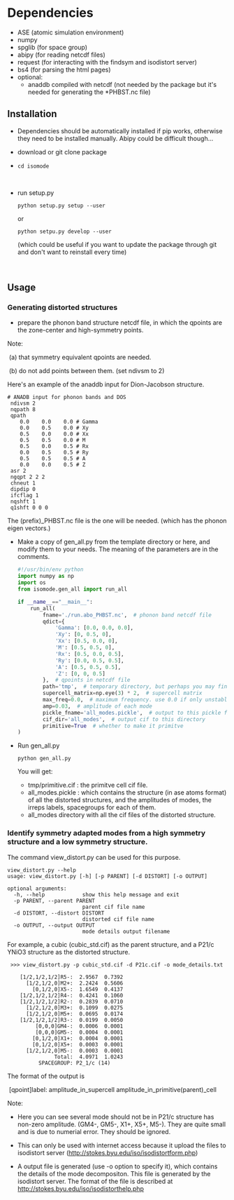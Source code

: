 # Dependencies

* ASE (atomic simulation environment)
* numpy 
* spglib (for space group)
* abipy (for reading netcdf files)
* request  (for interacting with the findsym and isodistort server)
* bs4 (for parsing the html pages)
* optional:
  * anaddb compiled with netcdf (not needed by the package but it's needed for generating the *PHBST.nc file) 

## Installation

* Dependencies should be automatically installed if pip works, otherwise they need to be installed manually.  Abipy could be difficult though...

* download or git clone package 

* ```
  cd isomode
  ```

  ​

* run setup.py

  ```
  python setup.py setup --user
  ```

  or 

  ```
  python setpu.py develop --user
  ```

   (which could be useful if you want to update the package through git and don't want to reinstall every time)

  ​



## Usage

### Generating distorted structures

* prepare the phonon band structure netcdf file, in which the qpoints are the zone-center and high-symmetry points. 

Note:

​           (a) that symmetry equivalent qpoints are needed. 

​	    (b) do not add points between them. (set ndivsm to 2)

   Here's an example of the anaddb input for Dion-Jacobson structure.

   ```
   # ANADB input for phonon bands and DOS
    ndivsm 2
    nqpath 8
    qpath
       0.0    0.0    0.0 # Gamma
       0.0    0.5    0.0 # Xy
       0.5    0.0    0.0 # Xx
       0.5    0.5    0.0 # M
       0.5    0.0    0.5 # Rx
       0.0    0.5    0.5 # Ry
       0.5    0.5    0.5 # A
       0.0    0.0    0.5 # Z
    asr 2
    ngqpt 2 2 2
    chneut 1
    dipdip 0
    ifcflag 1
    nqshft 1
    q1shft 0 0 0
   ```

   The (prefix)_PHBST.nc file is the one will be needed. (which has the phonon eigen vectors.)

* Make a copy of gen_all.py from the template directory or here, and modify them to your needs. The meaning of the parameters are in the comments.

  ```python
  #!/usr/bin/env python
  import numpy as np
  import os
  from isomode.gen_all import run_all

  if __name__=="__main__":
      run_all(
          fname='./run.abo_PHBST.nc',  # phonon band netcdf file
          qdict={
              'Gamma': [0.0, 0.0, 0.0],
              'Xy': [0, 0.5, 0],
              'Xx': [0.5, 0.0, 0],
              'M': [0.5, 0.5, 0],
              'Rx': [0.5, 0.0, 0.5],
              'Ry': [0.0, 0.5, 0.5],
              'A': [0.5, 0.5, 0.5],
              'Z': [0, 0, 0.5]
          },  # qpoints in netcdf file
          path='tmp',  # temporary directory, but perhaps you may find things useful in it?
          supercell_matrix=np.eye(3) * 2,  # supercell matrix
          max_freq=0.0,  # maximum frequency. use 0.0 if only unstable mode is required
          amp=0.03,  # amplitude of each mode
          pickle_fname='all_modes.pickle',  # output to this pickle file
          cif_dir='all_modes',  # output cif to this directory
          primitive=True  # whether to make it primitve
  )

  ```

* Run gen_all.py

  ```
  python gen_all.py
  ```

  You will get:

  - tmp/primitive.cif : the primitve cell cif file. 
  - all_modes.pickle : which contains the structure (in ase atoms format) of all the distorted structures, and the amplitudes of  modes, the irreps labels, spacegroups for each of them.
  - all_modes directory with all the cif files of the distorted structure.

### Identify symmetry adapted modes from a high symmetry structure and a low symmetry structure.

The command view_distort.py can be used for this purpose.

```
view_distort.py --help
usage: view_distort.py [-h] [-p PARENT] [-d DISTORT] [-o OUTPUT]

optional arguments:
  -h, --help            show this help message and exit
  -p PARENT, --parent PARENT
                        parent cif file name
  -d DISTORT, --distort DISTORT
                        distorted cif file name
  -o OUTPUT, --output OUTPUT
                        mode details output filename
```

For example,  a cubic (cubic_std.cif) as the parent structure, and a P21/c YNiO3 structure as the distorted structure.  

```
 >>> view_distort.py -p cubic_std.cif -d P21c.cif -o mode_details.txt
 
    [1/2,1/2,1/2]R5-:  2.9567  0.7392
      [1/2,1/2,0]M2+:  2.2424  0.5606
        [0,1/2,0]X5-:  1.6549  0.4137
    [1/2,1/2,1/2]R4-:  0.4241  0.1060
    [1/2,1/2,1/2]R2-:  0.2839  0.0710
      [1/2,1/2,0]M3+:  0.1099  0.0275
      [1/2,1/2,0]M5+:  0.0695  0.0174
    [1/2,1/2,1/2]R3-:  0.0199  0.0050
         [0,0,0]GM4-:  0.0006  0.0001
         [0,0,0]GM5-:  0.0004  0.0001
        [0,1/2,0]X1+:  0.0004  0.0001
        [0,1/2,0]X5+:  0.0003  0.0001
      [1/2,1/2,0]M5-:  0.0003  0.0001
               Total:  4.0971  1.0243
          SPACEGROUP: P2_1/c (14)
```

The format of the output is 

​                    [qpoint]label: amplitude_in_supercell amplitude_in_primitive(parent)_cell

Note:

- Here you can see several mode should not be in P21/c structure has non-zero amplitude. (GM4-, GM5-, X1+, X5+, M5-). They are quite small and is due to numerial error. They should be ignored.

- This can only be used with internet access because it upload the files to isodistort server (http://stokes.byu.edu/iso/isodistortform.php)

- A output file is generated (use -o option to specify it), which contains the details of the mode decompositon. This file is generated by the isodistort server. The format of the file is described at http://stokes.byu.edu/iso/isodistorthelp.php

  ​





